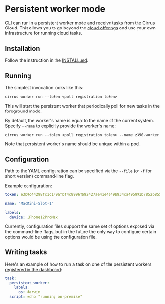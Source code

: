 # Persistent worker mode

CLI can run in a persistent worker mode and receive tasks from the Cirrus Cloud. This allows you to go beyond the [cloud offerings](https://cirrus-ci.org/guide/supported-computing-services/) and use your own infrastructure for running cloud tasks.

## Installation

Follow the instruction in the [INSTALL.md](https://github.com/cirruslabs/cirrus-cli/blob/master/INSTALL.md).

## Running

The simplest invocation looks like this:

```
cirrus worker run --token <poll registration token>
```

This will start the persistent worker that periodically poll for new tasks in the foreground mode.

By default, the worker's name is equal to the name of the current system. Specify `--name` to explicitly provide the worker's name:

```
cirrus worker run --token <poll registration token> --name z390-worker
```

Note that persistent worker's name should be unique within a pool.

## Configuration

Path to the YAML configuration can be specified via the `--file` (or `-f` for short version) command-line flag.

Example configuration:

```yaml
token: e3b0c44298fc1c149afbf4c8996fb92427ae41e4649b934ca495991b7852b855

name: "MacMini-Slot-1"

labels:
  device: iPhone12ProMax
```

Currently, configuration files support the same set of options exposed via the command-line flags, but in the future the only way to configure certain options would be using the configuration file.

## Writing tasks

Here's an example of how to run a task on one of the persistent workers [registered in the dashboard](https://cirrus-ci.com/):

```yaml
task:
  persistent_worker:
    labels:
      os: darwin
  script: echo "running on-premise"
```

